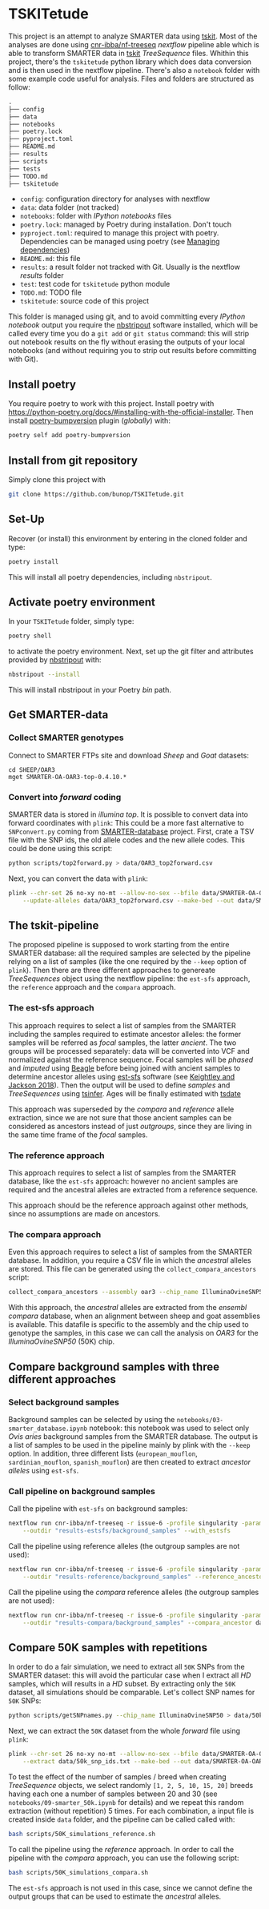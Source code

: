 # TSKITetude

This project is an attempt to analyze SMARTER data using [tskit](https://tskit.dev/).
Most of the analyses are done using [cnr-ibba/nf-treeseq](https://github.com/cnr-ibba/nf-treeseq)
*nextflow* pipeline able which is able to transform SMARTER data in
[tskit](https://tskit.dev/tskit/docs/stable/introduction.html) *TreeSequence*
files. Whithin this project, there's the `tskitetude` python library which does
data conversion and is then used in the nextflow pipeline. There's also
a `notebook` folder with some example code useful for analysis.
Files and folders are structured as follow:

```txt
.
├── config
├── data
├── notebooks
├── poetry.lock
├── pyproject.toml
├── README.md
├── results
├── scripts
├── tests
├── TODO.md
├── tskitetude
```

* `config`: configuration directory for analyses with nextflow
* `data`: data folder (not tracked)
* `notebooks`: folder with *IPython notebooks* files
* `poetry.lock`: managed by Poetry during installation. Don't touch
* `pyproject.toml`: required to manage this project with poetry. Dependencies
  can be managed using poetry (see [Managing dependencies](https://python-poetry.org/docs/managing-dependencies/))
* `README.md`: this file
* `results`: a result folder not tracked with Git. Usually is the nextflow *results*
  folder
* `test`: test code for `tskitetude` python module
* `TODO.md`: TODO file
* `tskitetude`: source code of this project

This folder is managed using git, and to avoid committing every *IPython notebook*
output you require the [nbstripout](https://github.com/kynan/nbstripout) software
installed, which will be called every time you do a `git add` or `git status`
command: this will strip out notebook results on the fly without erasing the
outputs of your local notebooks (and without requiring you to strip out results
before committing with Git).

## Install poetry

You require poetry to work with this project.
Install poetry with <https://python-poetry.org/docs/#installing-with-the-official-installer>. Then
install [poetry-bumpversion](https://pypi.org/project/poetry-bumpversion/) plugin
(*globally*) with:

```bash
poetry self add poetry-bumpversion
```

## Install from git repository

Simply clone this project with

```bash
git clone https://github.com/bunop/TSKITetude.git
```

## Set-Up

Recover (or install) this environment by entering in the cloned folder and type:

```bash
poetry install
```

This will install all poetry dependencies, including `nbstripout`.

## Activate poetry environment

In your `TSKITetude` folder, simply type:

```bash
poetry shell
```

to activate the poetry environment. Next, set up the git filter and attributes
provided by [nbstripout](https://github.com/kynan/nbstripout) with:

```bash
nbstripout --install
```

This will install nbstripout in your Poetry *bin* path.

## Get SMARTER-data

### Collect SMARTER genotypes

Connect to SMARTER FTPs site and download *Sheep* and *Goat* datasets:

```lftp
cd SHEEP/OAR3
mget SMARTER-OA-OAR3-top-0.4.10.*
```

### Convert into *forward* coding

SMARTER data is stored in *illumina top*. It is possible to convert data into
forward coordinates with `plink`: This could be a more fast alternative to
`SNPconvert.py` coming from [SMARTER-database](https://github.com/cnr-ibba/SMARTER-database)
project. First, crate a TSV file with the SNP ids, the old allele codes and the
new allele codes. This could be done using this script:

```bash
python scripts/top2forward.py > data/OAR3_top2forward.csv
```
Next, you can convert the data with `plink`:

```bash
plink --chr-set 26 no-xy no-mt --allow-no-sex --bfile data/SMARTER-OA-OAR3-top-0.4.10 \
    --update-alleles data/OAR3_top2forward.csv --make-bed --out data/SMARTER-OA-OAR3-forward-0.4.10
```

## The tskit-pipeline

The proposed pipeline is supposed to work starting from the entire SMARTER
database: all the required samples are selected by the pipeline relying on
a list of samples (like the one required by the `--keep` option of `plink`).
Then there are three different approaches to genereate *TreeSequences* object
using the nextflow pipeline: the `est-sfs` approach, the `reference` approach
and the `compara` approach.

### The est-sfs approach

This approach requires to select a list of samples from the SMARTER
including the samples required to estimate ancestor alleles: the former
samples will be referred as *focal* samples, the latter *ancient*.
The two groups will be processed separately: data will be converted into VCF
and normalized against the reference sequence. Focal samples will be *phased* and
*imputed* using [Beagle](https://faculty.washington.edu/browning/beagle/b5_2.html)
before being joined with ancient samples to determine ancestor alleles
using [est-sfs](https://sourceforge.net/projects/est-usfs/) software
(see [Keightley and Jackson 2018](https://academic.oup.com/genetics/article/209/3/897/5930981)).
Then the output will be used to define *samples* and *TreeSequences*
using [tsinfer](https://tskit.dev/tsinfer/docs/stable/). Ages
will be finally estimated with [tsdate](https://tskit.dev/software/tsdate.html)

This approach was superseded by the *compara* and *reference* allele extraction,
since we are not sure that those ancient samples can be considered as ancestors
instead of just *outgroups*, since they are living in the same time frame of the
*focal* samples.

### The reference approach

This approach requires to select a list of samples from the SMARTER database,
like the `est-sfs` approach: however no ancient samples are required and the
ancestral alleles are extracted from a reference sequence.

This approach should be the reference approach against other methods, since
no assumptions are made on ancestors.

### The compara approach

Even this approach requires to select a list of samples from the SMARTER database.
In addition, you require a CSV file in which the *ancestral* alleles are stored.
This file can be generated using the `collect_compara_ancestors` script:

```bash
collect_compara_ancestors --assembly oar3 --chip_name IlluminaOvineSNP50 --output data/ancestors-OAR3-50K.csv
```

With this approach, the *ancestral* alleles are extracted from the *ensembl compara*
database, when an alignment between sheep and goat assemblies is available. This
datafile is specific to the assembly and the chip used to genotype the samples,
in this case we can call the analysis on *OAR3* for the *IlluminaOvineSNP50* (50K)
chip.

## Compare background samples with three different approaches

### Select background samples

Background samples can be selected by using the `notebooks/03-smarter_database.ipynb`
notebook: this notebook was used to select only *Ovis aries* background samples from
the SMARTER database. The output is a list of samples to be used in the pipeline
mainly by plink with the `--keep` option. In addition, three different lists
(`european_mouflon`, `sardinian_mouflon`, `spanish_mouflon`) are then created
to extract *ancestor alleles* using `est-sfs`.

### Call pipeline on background samples

Call the pipeline with `est-sfs` on background samples:

```bash
nextflow run cnr-ibba/nf-treeseq -r issue-6 -profile singularity -params-file config/smarter-sheeps.json -resume \
    --outdir "results-estsfs/background_samples" --with_estsfs
```

Call the pipeline using reference alleles (the outgroup samples are not used):

```bash
nextflow run cnr-ibba/nf-treeseq -r issue-6 -profile singularity -params-file config/smarter-sheeps.json -resume \
    --outdir "results-reference/background_samples" --reference_ancestor
```

Call the pipeline using the *compara* reference alleles (the outgroup samples are not used):

```bash
nextflow run cnr-ibba/nf-treeseq -r issue-6 -profile singularity -params-file config/smarter-sheeps.json -resume \
    --outdir "results-compara/background_samples" --compara_ancestor data/ancestors-OAR3-50K.csv
```
## Compare 50K samples with repetitions

In order to do a fair simulation, we need to extract all `50K` SNPs from the
SMARTER dataset: this will avoid the particular case when I extract all *HD* samples,
which will results in a *HD* subset. By extracting only the `50K` dataset, all
simulations should be comparable. Let's collect SNP names for `50K` SNPs:

```bash
python scripts/getSNPnames.py --chip_name IlluminaOvineSNP50 > data/50k_snp_ids.txt
```

Next, we can extract the `50K` dataset from the whole *forward* file using `plink`:

```bash
plink --chr-set 26 no-xy no-mt --allow-no-sex --bfile data/SMARTER-OA-OAR3-forward-0.4.10 \
    --extract data/50k_snp_ids.txt --make-bed --out data/SMARTER-OA-OAR3-forward-0.4.10-50K
```

To test the effect of the number of samples / breed when creating *TreeSequence*
objects, we select randomly `[1, 2, 5, 10, 15, 20]` breeds having each one a
number of samples between 20 and 30 (see `notebooks/09-smarter_50k.ipynb` for
details) and we repeat this random extraction (without repetition) 5 times.
For each combination, a input file is created inside `data` folder, and the pipeline
can be called called with:

```bash
bash scripts/50K_simulations_reference.sh
```
To call the pipeline using the *reference* approach. In order to call the pipeline
with the *compara* approach, you can use the following script:

```bash
bash scripts/50K_simulations_compara.sh
```

The `est-sfs` approach is not used in this case, since we cannot define the
output groups that can be used to estimate the *ancestral* alleles.
